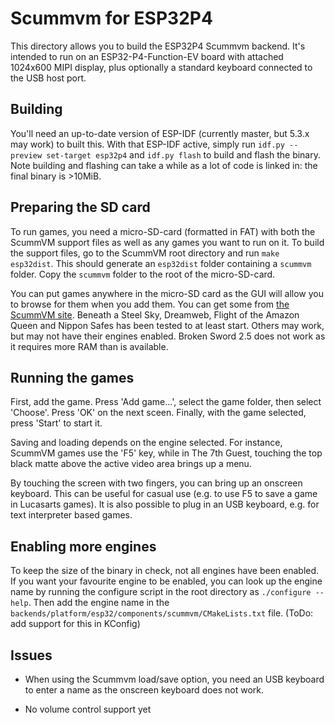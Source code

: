 
Scummvm for ESP32P4
===================

This directory allows you to build the ESP32P4 Scummvm backend. It's intended to run
on an ESP32-P4-Function-EV board with attached 1024x600 MIPI display, plus optionally
a standard keyboard connected to the USB host port.

Building
--------

You'll need an up-to-date version of ESP-IDF (currently master, but 5.3.x may work) to 
built this. With that ESP-IDF active, simply run ``idf.py --preview set-target esp32p4``
and ``idf.py flash`` to build and flash the binary. Note building and flashing can
take a while as a lot of code is linked in: the final binary is >10MiB.

Preparing the SD card
---------------------

To run games, you need a micro-SD-card (formatted in FAT) with both the ScummVM support
files as well as any games you want to run on it. To build the support files, go to the 
ScummVM root directory and run ``make esp32dist``. This should generate an ``esp32dist``
folder containing a ``scummvm`` folder. Copy the ``scummvm`` folder to the root of the
micro-SD-card.

You can put games anywhere in the micro-SD card as the GUI will allow you to browse for
them when you add them. You can get some from [the ScummVM site](https://www.scummvm.org/games/).
Beneath a Steel Sky, Dreamweb, Flight of the Amazon Queen and Nippon Safes has been
tested to at least start. Others may work, but may not have their engines enabled. Broken 
Sword 2.5 does not work as it requires more RAM than is available.

Running the games
-----------------

First, add the game. Press 'Add game...', select the game folder, then select 'Choose'. Press 'OK'
on the next sceen. Finally, with the game selected, press 'Start' to start it.

Saving and loading depends on the engine selected. For instance, ScummVM games use the 'F5' key,
while in The 7th Guest, touching the top black matte above the active video area brings up
a menu.

By touching the screen with two fingers, you can bring up an onscreen keyboard. This can be useful for
casual use (e.g. to use F5 to save a game in Lucasarts games). It is also possible to plug in
an USB keyboard, e.g. for text interpreter based games.

Enabling more engines
---------------------

To keep the size of the binary in check, not all engines have been enabled. If you want your 
favourite engine to be enabled, you can look up the engine name by running the configure
script in the root directory as ``./configure --help``. Then add the engine name in the
``backends/platform/esp32/components/scummvm/CMakeLists.txt`` file. (ToDo: add support for
this in KConfig)


Issues
------

* When using the Scummvm load/save option, you need an USB keyboard to enter a name as the onscreen
  keyboard does not work.

* No volume control support yet
